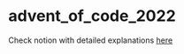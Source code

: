 # advent_of_code_2022

Check notion with detailed explanations [here](https://maple-show-351.notion.site/Advent-of-Code-4cc05e2c9b4d4fa69159609c811e7925)
